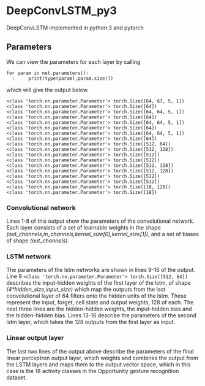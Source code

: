 # DeepConvLSTM_py3
DeepConvLSTM implemented in python 3 and pytorch

## Parameters

We can view the parameters for each layer by calling

```
for param in net.parameters():
  :     print(type(param),param.size())
```

which will give the output below.

```
<class 'torch.nn.parameter.Parameter'> torch.Size([64, 67, 5, 1])
<class 'torch.nn.parameter.Parameter'> torch.Size([64])
<class 'torch.nn.parameter.Parameter'> torch.Size([64, 64, 5, 1])
<class 'torch.nn.parameter.Parameter'> torch.Size([64])
<class 'torch.nn.parameter.Parameter'> torch.Size([64, 64, 5, 1])
<class 'torch.nn.parameter.Parameter'> torch.Size([64])
<class 'torch.nn.parameter.Parameter'> torch.Size([64, 64, 5, 1])
<class 'torch.nn.parameter.Parameter'> torch.Size([64])
<class 'torch.nn.parameter.Parameter'> torch.Size([512, 64])
<class 'torch.nn.parameter.Parameter'> torch.Size([512, 128])
<class 'torch.nn.parameter.Parameter'> torch.Size([512])
<class 'torch.nn.parameter.Parameter'> torch.Size([512])
<class 'torch.nn.parameter.Parameter'> torch.Size([512, 128])
<class 'torch.nn.parameter.Parameter'> torch.Size([512, 128])
<class 'torch.nn.parameter.Parameter'> torch.Size([512])
<class 'torch.nn.parameter.Parameter'> torch.Size([512])
<class 'torch.nn.parameter.Parameter'> torch.Size([18, 128])
<class 'torch.nn.parameter.Parameter'> torch.Size([18])
```

### Convolutional network
Lines 1-8 of this output show the parameters of the convolutional network. Each layer consists of a set of learnable weights in the shape *(out_channels,in_channels,kernel_size[0],kernel_size[1])*, and a set of biases of shape *(out_channels)*.

### LSTM network
The parameters of the lstm networks are shown in lines 9-16 of the output. Line 9 `<class 'torch.nn.parameter.Parameter'> torch.Size([512, 64])` describes the input-hidden weights of the first layer of the lstm, of shape *(4\*hidden_size,input_size)* which map the outputs from the last convolutional layer of 64 filters onto the hidden units of the lstm. These represent the input, forget, cell state and output weights, 128 of each. The next three lines are the hidden-hidden weights, the input-hidden bias and the hidden-hidden bias. Lines 13-16 describe the parameters of the second lstm layer, which takes the 128 outputs from the first layer as input. 

### Linear output layer
The last two lines of the output above describe the parameters of the final linear perceptron output layer, which weights and combines the output from the LSTM layers and maps them to the output vector space, which in this case is the 18 activity classes in the Opportunity gesture recognition dataset. 

